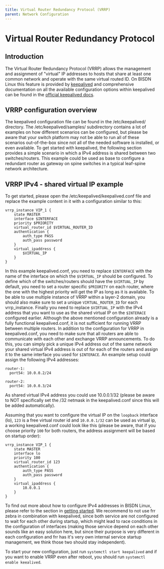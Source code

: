 ```yaml
---
title: Virtual Router Redundancy Protocol (VRRP)
parent: Network Configuration
---
```


# Virtual Router Redundancy Protocol

## Introduction

The Virtual Router Redundancy Protocol (VRRP) allows the management and
assignment of "virtual" IP addresses to hosts that share at least one common
network and operate with the same virtual routed ID. On BISDN Linux this feature
is provided by [keepalived](https://github.com/acassen/keepalived) and
comprehensive documentation on all the available configuration options within
keepalived can be found in the [official keepalived docs](https://keepalived.readthedocs.io/en/latest/configuration_synopsis.html).

## VRRP configuration overview

The keepalived configuration file can be found in the /etc/keepalived/
directory. The /etc/keepalived/samples/ subdirectory contains a lot of examples
on how different scenarios can be configured, but please be aware that your
switch platform may not be able to run all of these scenarios out-of-the-box
since not all of the needed software is installed, or even available. To get
started with keepalived, the following section provides a simple scenario in
which a IPv4 address is shared between two switches/routers. This example could
be used as base to configure a redundant router as gateway on spine switches in
a typical leaf-spine network architecture.

## VRRP IPv4 - shared virtual IP example

To get started, please open the /etc/keepalived/keepalived.conf file and replace
the example content in it with a configuration similar to this:

```
vrrp_instance VIP_1 {
    state MASTER
    interface $INTERFACE
    priority $PRIORITY
    virtual_router_id $VIRTUAL_ROUTER_ID
    authentication {
        auth_type PASS
        auth_pass password
    }
    virtual_ipaddress {
        $VIRTUAL_IP
    }
}
```

In this example keepalived.conf, you need to replace `$INTERFACE` with the
name of the interface on which the `$VIRTUAL_IP` should be configured. To
define which of the switches/routers should have the `$VIRTUAL_IP` by
default, you need to set a router specific `$PRIORITY` on each router,
where the one with the highest priority will get the IP as long as it is
available. To be able to use multiple instance of VRRP within a layer-2 domain,
you should also make sure to set a unique `VIRTUAL_ROUTER_ID` for each
vrrp_instance. Finally you need to replace `$VIRTUAL_IP` with the IPv4
address that you want to use as the shared virtual IP on the `$INTERACE`
configured earlier. 
Although the above mentioned configuration already is a fully functional
keepalived.conf, it is not sufficient for running VRRP between multiple routers.
In addition to the configuration for VRRP in keepalived.conf, you need to make
sure that all routers are able to communicate with each other and exchange VRRP
announcements. To do this, you can simply pick a unique IPv4 address out of the
same network your shared virtual IPv4 address is out of for each of the routers
and assign it to the same interface you used for `$INTERACE`.
An example setup could assign the following IPv4 addresses:

```
router-1:
  port54: 10.0.0.2/24

router-2:
  port54: 10.0.0.3/24
```

As shared virtual IPv4 address you could use 10.0.0.1/32 (please be aware to NOT
specifically set the /32 netmask in the keepalived.conf since this will be added
automatically).

Assuming that you want to configure the virtual IP on the `loopback` interface
(lo), `123` is a free virtual router id and `10.0.0.1/32` can be used as virtual
ip, a working keepalived.conf could look like this (please be aware, that if you
choose priority `100` for both routers, the address assignment will be based on
startup order):

```
vrrp_instance VIP_1 {
    state MASTER
    interface lo
    priority 100
    virtual_router_id 123
    authentication {
        auth_type PASS
        auth_pass password
    }
    virtual_ipaddress {
        10.0.0.1
    }
}
```

To find out more about how to configure IPv4 addresses in BISDN Linux, please
refer to the section in [getting started](https://docs.bisdn.de/getting_started/basic_networking.html#persisting-network-configuration-with-systemd-networkd).
We recommend to not use frr zebra in combination with keepalived, since both
service are not configured to wait for each other during startup, which might
lead to race conditions in the configuration of interfaces (making those service
depend on each other sounds like an easy solution here, but since their purpose
is very different in each configuration and frr has it's very own internal
service startup management, we think those two should stay independent).

To start your new configuration, just run `systemctl start keepalived` and if
you want to enable VRRP even after reboot, you should run `systemctl enable
keealived`.
